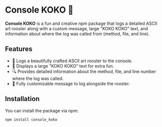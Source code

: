 # Console KOKO 🐓

**Console KOKO** is a fun and creative npm package that logs a detailed ASCII art rooster along with a custom message, large "KOKO KOKO" text, and information about where the log was called from (method, file, and line).

## Features

- 🐔 Logs a beautifully crafted ASCII art rooster to the console.
- 🎉 Displays a large "KOKO KOKO" text for extra fun.
- 🔍 Provides detailed information about the method, file, and line number where the log was called.
- 📝 Fully customizable message to log alongside the rooster.

## Installation

You can install the package via npm:

```bash
npm install console_koko
```
